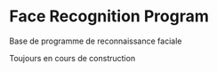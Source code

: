 # Face Recognition Program

Base de programme de reconnaissance faciale

Toujours en cours de construction
